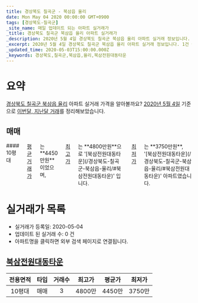 ```yaml
---
title: 경상북도 칠곡군 - 북삼읍 율리
date: Mon May 04 2020 00:00:00 GMT+0900
tags: [경상북도-칠곡군]
_site_name: 매일 업데이트 되는 아파트 실거래가
_title: 경상북도 칠곡군 북삼읍 율리 아파트 실거래가
_description: 2020년 5월 4일 경상북도 칠곡군 북삼읍 율리 아파트 실거래 정보입니다. 1건 아파트 정보가 있습니다.
_excerpt: 2020년 5월 4일 경상북도 칠곡군 북삼읍 율리 아파트 실거래 정보입니다. 1건 아파트 정보가 있습니다.
_updated_time: 2020-05-03T15:00:00.000Z
_keywords: 경상북도,칠곡군,북삼읍,율리,북삼전원대동타운
---
```





# 요약
<ins>경상북도 칠곡군 북삼읍 율리</ins> 아파트 실거래 가격을 알아볼까요? <ins>2020년 5월 4일</ins> 기준으로 <ins>이번달, 지난달 거래</ins>를 정리해보았습니다.

## 매매
<div class="container">
<div class="twelve columns" markdown="1">
#### 10평대
<ins>평균 거래가</ins>는 **4450만원**이었으며, <ins>최고가</ins>는 **4800만원**으로 '[북삼전원대동타운](/경상북도-칠곡군-북삼읍-율리/#북삼전원대동타운)' 입니다. <ins>최저가</ins>는 **3750만원**, '[북삼전원대동타운](/경상북도-칠곡군-북삼읍-율리/#북삼전원대동타운)' 아파트였습니다.
</div>
</div>



# 실거래가 목록
- 실거래가 등록일: 2020-05-04
- 업데이트 된 실거래 수: 0 건
- 아파트명을 클릭하면 외부 검색 페이지로 연결됩니다.

## [북삼전원대동타운](#북삼전원대동타운)

|전용면적|타입|거래수|최고가|평균가|최저가|
|:---:|:---:|:---:|:---:|:---:|:---:|
|10평대|<span class="deal-type-1">매매</span>|3|4800만|4450만|3750만|

<br/>




